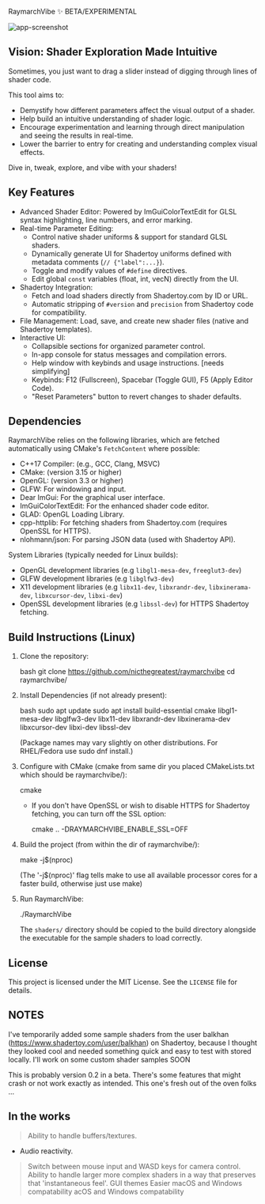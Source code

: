 RaymarchVibe ✨ BETA/EXPERIMENTAL

![app-screenshot](https://github.com/user-attachments/assets/f05a5f99-e497-449d-8df6-46cab469311d)



## Vision: Shader Exploration Made Intuitive

Sometimes, you just want to drag a slider instead of digging through lines of shader code.

This tool aims to:

* Demystify how different parameters affect the visual output of a shader.
* Help build an intuitive understanding of shader logic.
* Encourage experimentation and learning through direct manipulation and seeing the results in real-time.
* Lower the barrier to entry for creating and understanding complex visual effects.

Dive in, tweak, explore, and vibe with your shaders!

## Key Features

* Advanced Shader Editor: Powered by ImGuiColorTextEdit for GLSL syntax highlighting, line numbers, and error marking.
* Real-time Parameter Editing:
    * Control native shader uniforms & support for standard GLSL shaders.
    * Dynamically generate UI for Shadertoy uniforms defined with metadata comments (`// {"label":...}`).
    * Toggle and modify values of `#define` directives.
    * Edit global `const` variables (float, int, vecN) directly from the UI.
* Shadertoy Integration:
    * Fetch and load shaders directly from Shadertoy.com by ID or URL.
    * Automatic stripping of `#version` and `precision` from Shadertoy code for compatibility.
* File Management: Load, save, and create new shader files (native and Shadertoy templates).
* Interactive UI:
    * Collapsible sections for organized parameter control.
    * In-app console for status messages and compilation errors.
    * Help window with keybinds and usage instructions. [needs simplifying]
    * Keybinds: F12 (Fullscreen), Spacebar (Toggle GUI), F5 (Apply Editor Code).
    * "Reset Parameters" button to revert changes to shader defaults.

## Dependencies

RaymarchVibe relies on the following libraries, which are fetched automatically using CMake's `FetchContent` where possible:

* C++17 Compiler: (e.g., GCC, Clang, MSVC)
* CMake: (version 3.15 or higher)
* OpenGL: (version 3.3 or higher)
* GLFW: For windowing and input.
* Dear ImGui: For the graphical user interface.
* ImGuiColorTextEdit: For the enhanced shader code editor.
* GLAD: OpenGL Loading Library.
* cpp-httplib: For fetching shaders from Shadertoy.com (requires OpenSSL for HTTPS).
* nlohmann/json: For parsing JSON data (used with Shadertoy API).

System Libraries (typically needed for Linux builds):

* OpenGL development libraries (e.g `libgl1-mesa-dev`, `freeglut3-dev`)
* GLFW development libraries (e.g `libglfw3-dev`)
* X11 development libraries (e.g `libx11-dev`, `libxrandr-dev`, `libxinerama-dev`, `libxcursor-dev`, `libxi-dev`)
* OpenSSL development libraries (e.g `libssl-dev`) for HTTPS Shadertoy fetching.

## Build Instructions (Linux)

1.  Clone the repository:

    bash
    git clone https://github.com/nicthegreatest/raymarchvibe
    cd raymarchvibe/
    

2.  Install Dependencies (if not already present):

    bash
    sudo apt update
    sudo apt install build-essential cmake libgl1-mesa-dev libglfw3-dev libx11-dev libxrandr-dev libxinerama-dev libxcursor-dev libxi-dev libssl-dev
    
    (Package names may vary slightly on other distributions. For RHEL/Fedora use sudo dnf install.)

3.  Configure with CMake (cmake from same dir you placed CMakeLists.txt which should be raymarchvibe/):

    cmake 
    
    * If you don't have OpenSSL or wish to disable HTTPS for Shadertoy fetching, you can turn off the SSL option:

        cmake .. -DRAYMARCHVIBE_ENABLE_SSL=OFF


4.  Build the project (from within the dir of raymarchvibe/):
    
    make -j$(nproc) 
   
    (The '-j$(nproc)' flag tells make to use all available processor cores for a faster build, otherwise just use make)

5.  Run RaymarchVibe:

    ./RaymarchVibe

    The `shaders/` directory should be copied to the build directory alongside the executable for the sample shaders to load correctly.

## License

This project is licensed under the MIT License. See the `LICENSE` file for details.

## NOTES

I've temporarily added some sample shaders from the user balkhan (https://www.shadertoy.com/user/balkhan) on Shadertoy, because I thought they looked cool and needed something quick and easy to test with stored locally.
I'll work on some custom shader samples SOON

This is probably version 0.2 in a beta. There's some features that might crash or not work exactly as intended. This one's fresh out of the oven folks ...

## In the works

> Ability to handle buffers/textures.
* Audio reactivity.
> Switch between mouse input and WASD keys for camera control.
> Ability to handle larger more complex shaders in a way that preserves that 'instantaneous feel'.
> GUI themes
> Easier macOS and Windows compatability 
acOS and Windows compatability 
